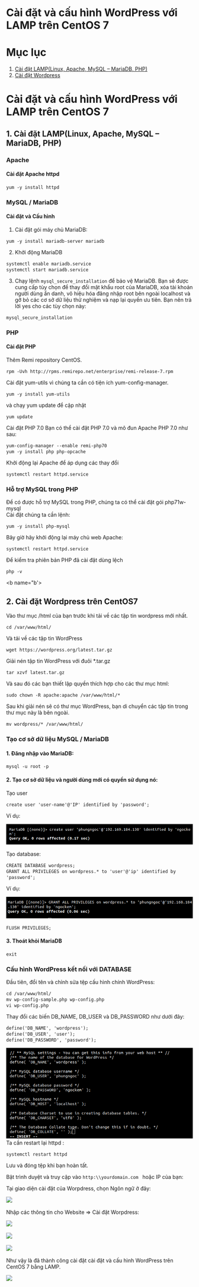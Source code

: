 # Cài đặt và cấu hình WordPress với LAMP trên CentOS 7

# Mục lục
1. [Cài đặt LAMP(Linux, Apache, MySQL – MariaDB, PHP)](#a)
2. [Cài đặt Wordpress](#b)

<a name="a">

# Cài đặt và cấu hình WordPress với LAMP trên CentOS 7

## 1. Cài đặt LAMP(Linux, Apache, MySQL – MariaDB, PHP)</a>

### Apache 

#### Cài đặt Apache httpd
```
yum -y install httpd
```
### MySQL / MariaDB
#### Cài đặt và Cấu hình
1. Cài đặt gói máy chủ MariaDB:
```
yum -y install mariadb-server mariadb
```
2. Khởi động MariaDB
```
systemctl enable mariadb.service
systemctl start mariadb.service
```
3. Chạy lệnh `mysql_secure_installation` để bảo vệ MariaDB. Bạn sẽ được cung cấp tùy chọn để thay đổi mật khẩu root của MariaDB, xóa tài khoản người dùng ẩn danh, vô hiệu hóa đăng nhập root bên ngoài localhost và gỡ bỏ các cơ sở dữ liệu thử nghiệm và nạp lại quyền ưu tiên. Bạn nên trả lời yes cho các tùy chọn này:

```
mysql_secure_installation
```

### PHP
#### Cài đặt PHP
Thêm Remi repository CentOS.
```
rpm -Uvh http://rpms.remirepo.net/enterprise/remi-release-7.rpm
```
Cài đặt yum-utils vì chúng ta cần có tiện ích yum-config-manager.
```
yum -y install yum-utils
```
và chạy yum update để cập nhật
```
yum update
```
 Cài đặt PHP 7.0
Bạn có thể cài đặt PHP 7.0 và mô đun Apache PHP 7.0 như sau:
```
yum-config-manager --enable remi-php70
yum -y install php php-opcache
```
Khởi động lại Apache để áp dụng các thay đổi
```
systemctl restart httpd.service
```
### Hỗ trợ MySQL trong PHP

Để có được hỗ trợ MySQL trong PHP, chúng ta có thể cài đặt gói php71w-mysql  
Cài đặt chúng ta cần lệnh:
```
yum -y install php-mysql
```
Bây giờ hãy khởi động lại máy chủ web Apache:
```
systemctl restart httpd.service
```
Để kiểm tra phiên bản PHP đã cài đặt dùng lệch
```
php -v
```

<b name="b'>

## 2. Cài đặt Wordpress trên CentOS7 </b>
Vào thư mục /html của bạn trước khi tải về các tập tin wordpress mới nhất.
```
cd /var/www/html/
```
Và tải về các tập tin WordPress
```
wget https://wordpress.org/latest.tar.gz
```
Giải nén tập tin WordPress với đuôi *.tar.gz
```
tar xzvf latest.tar.gz
```
Và sau đó các bạn thiết lập quyền thích hợp cho các thư mục html:
```
sudo chown -R apache:apache /var/www/html/*
```
Sau khi giải nén sẽ có thư mục WordPress, bạn di chuyển các tập tin trong thư mục này là bên ngoài.
```
mv wordpress/* /var/www/html/
```
### Tạo cơ sở dữ liệu MySQL / MariaDB
#### 1. Đăng nhập vào MariaDB:
```
mysql -u root -p
```
#### 2. Tạo cơ sở dữ liệu và người dùng mới có quyền sử dụng nó:
Tạo user 
```
create user 'user-name'@'IP' identified by 'password';
```
Ví dụ:

![](../images/a3.png)

Tạo database:
```
CREATE DATABASE wordpress;
GRANT ALL PRIVILEGES on wordpress.* to 'user'@'ip' identified by 'password';
```
Ví dụ:

![](../images/a4.png)

```
FLUSH PRIVILEGES;
```

#### 3. Thoát khỏi MariaDB
```
exit
```

### Cấu hình WordPress kết nối với DATABASE

Đầu tiên, đổi tên và chỉnh sửa tệp cấu hình chính WordPress:
```
cd /var/www/html/
mv wp-config-sample.php wp-config.php
vi wp-config.php
```
Thay đổi các biến DB_NAME, DB_USER và DB_PASSWORD như dưới đây:

```
define('DB_NAME', 'wordpress');
define('DB_USER', 'user');
define('DB_PASSWORD', 'password');
```
![](../images/a5.png)
Ta cần restart lại httpd :

```
systemctl restart httpd
```


Lưu và đóng tệp khi bạn hoàn tất.

Bật trình duyệt và truy cập vào 
```http:\\yourdomain.com ``` hoặc IP của bạn:

Tại giao diện cài đặt của Worpdress, chọn Ngôn ngữ ở đây:

![](../images/a6.png)

Nhập các thông tin cho Website => Cài đặt Worpdress:

![](../images/a7.png)

![](../images/a8.png)

![](../images/a9.png)

Như vậy là đã thành công cài đặt cài đặt và cấu hình WordPress trên CentOS 7 bằng LAMP.

![](../images/a10.png)